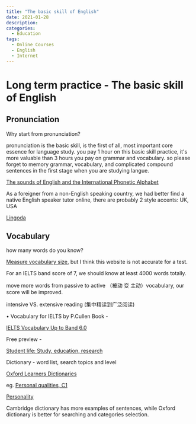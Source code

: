 ```yaml
---
title: "The basic skill of English"
date: 2021-01-28
description:
categories:
  - Education
tags:
  - Online Courses
  - English
  - Internet
---
```



# Long term practice - The basic skill of English

## **Pronunciation**

Why start from pronunciation?

pronunciation is the basic skill, is the first of all, most important core essence for language study. you pay 1 hour on this basic skill practice, it's more valuable than 3 hours you pay on grammar and vocabulary. so please forget to memory grammar, vocabulary, and complicated compound sentences in the first stage when you are studying langue.

[The sounds of English and the International Phonetic Alphabet](http://www.antimoon.com/how/pronunc-soundsipa.htm)

As a foreigner from a non-English speaking country, we had better find a native English speaker tutor online, there are probably 2 style accents: UK, USA

[Lingoda](https://www.lingoda.com/en/)

## Vocabulary

how many words do you know? 

[Measure vocabulary size](https://my.vocabularysize.com/), but I think this website is not accurate for a test.

For an IELTS band score of 7, we should know at least 4000 words totally.

move more words from passive to active （被动 变 主动）vocabulary, our score will be improved.

intensive VS. extensive reading (集中精读到广泛阅读)

• Vocabulary for IELTS by P.Cullen  Book -

[IELTS Vocabulary Up to Band 6.0](https://www.cambridge.org/gb/cambridgeenglish/catalog/cambridge-english-exams-ielts/cambridge-vocabulary-ielts)

Free preview -

[Student life: Study, education, research](https://assets.cambridge.org/97805217/09750/excerpt/9780521709750_excerpt.pdf)

Dictionary - word list, search topics and level

[Oxford Learners Dictionaries](https://www.oxfordlearnersdictionaries.com/topic/)

eg. [Personal qualities, C1](https://www.oxfordlearnersdictionaries.com/topic/personal-qualities?level=c1)

[Personality](https://dictionary.cambridge.org/dictionary/english/personality)

Cambridge dictionary has more examples of sentences, while Oxford dictionary is better for searching and categories selection.
